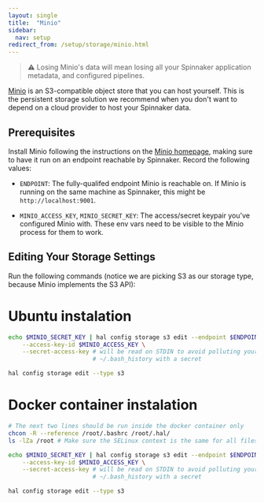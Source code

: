 ```yaml
---
layout: single
title:  "Minio"
sidebar:
  nav: setup
redirect_from: /setup/storage/minio.html
---
```


> :warning: Losing Minio's data will mean losing all your Spinnaker 
> application metadata, and configured pipelines.

[Minio](https://www.minio.io/) is an S3-compatible object store that you can
host yourself. This is the persistent storage solution we recommend when you
don't want to depend on a cloud provider to host your Spinnaker data. 

## Prerequisites

Install Minio following the instructions on the [Minio
homepage](https://www.minio.io/), making sure to have it run on an endpoint
reachable by Spinnaker. Record the following values:

* `ENDPOINT`: The fully-qualifed endpoint Minio is reachable on. If Minio is
  running on the same machine as Spinnaker, this might be
  `http://localhost:9001`.

* `MINIO_ACCESS_KEY`, `MINIO_SECRET_KEY`: The access/secret keypair you've 
  configured Minio with. These env vars need to be visible to the Minio process
  for them to work.

## Editing Your Storage Settings

Run the following commands (notice we are picking S3 as our storage type,
because Minio implements the S3 API):

# Ubuntu instalation

```bash
echo $MINIO_SECRET_KEY | hal config storage s3 edit --endpoint $ENDPOINT \
    --access-key-id $MINIO_ACCESS_KEY \
    --secret-access-key # will be read on STDIN to avoid polluting your
                        # ~/.bash_history with a secret

hal config storage edit --type s3 
```

# Docker container instalation

```bash
# The next two lines should be run inside the docker container only
chcon -R --reference /root/.bashrc /root/.hal/
ls -lZa /root # Make sure the SELinux context is the same for all files/folders

echo $MINIO_SECRET_KEY | hal config storage s3 edit --endpoint $ENDPOINT \
    --access-key-id $MINIO_ACCESS_KEY \
    --secret-access-key # will be read on STDIN to avoid polluting your
                        # ~/.bash_history with a secret

hal config storage edit --type s3 
```
